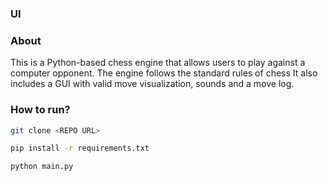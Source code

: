 ### UI

### About

This is a Python-based chess engine that allows users to play against a computer opponent.
The engine follows the standard rules of chess
It also includes a GUI with valid move visualization, sounds and a move log.

### How to run?

```bash
git clone <REPO URL>
```

```bash
pip install -r requirements.txt
```

```bash
python main.py
```
